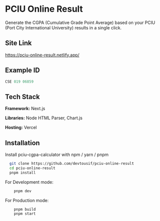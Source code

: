# PCIU Online Result

Generate the CGPA (Cumulative Grade Point Average) based on your PCIU (Port City International University) results in a single click.


## Site Link

https://pciu-online-result.netlify.app/

## Example ID

```javascript
CSE 019 06859
```

## Tech Stack

**Framework:** Next.js

**Libraries:** Node HTML Parser, Chart.js

**Hosting:** Vercel

## Installation

Install pciu-cgpa-calculator with npm / yarn / pnpm

```bash
  git clone https://github.com/devtousif/pciu-online-result
  cd pciu-online-result
  pnpm install
```

For Development mode:
```bash
    pnpm dev
```

For Production mode:
```bash
    pnpm build
    pnpm start
```
